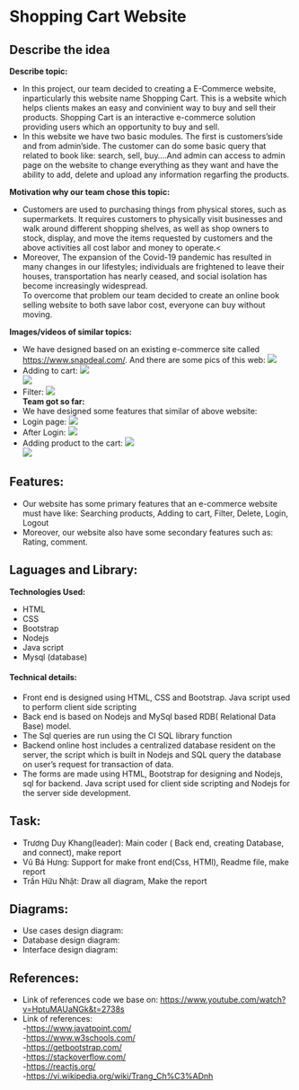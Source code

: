# Shopping Cart Website

## Describe the idea
**Describe topic:**<br>
- In this project, our team decided to creating a E-Commerce website, inparticularly this website name Shopping Cart. This is a website which helps clients makes an easy and convinient way to buy and sell their products. Shopping Cart is an interactive e-commerce solution providing users which an opportunity to buy and sell.
- In this website we have two basic modules. The first is customers’side and from admin’side. The customer can do some basic query that related to book like: search, sell, buy….And admin can access to admin page on the website to change everything as they want and have the ability to add, delete and upload any information regarfing the products.</br>

**Motivation why our team chose this topic:**<br>
- Customers are used to purchasing things from physical stores, such as supermarkets. It requires customers to physically visit businesses and walk around different shopping shelves, as well as shop owners to stock, display, and move the items requested by customers and the above activities all cost labor and money to operate.<
- Moreover, The expansion of the Covid-19 pandemic has resulted in many changes in our lifestyles; individuals are frightened to leave their houses, transportation has nearly ceased, and social isolation has become increasingly widespread.<br>
To overcome that problem our team decided to create an online book selling website to both save labor cost, everyone can buy without moving.<br>

**Images/videos of similar topics:**<br>
  - We have designed based on an existing e-commerce site called https://www.snapdeal.com/. And there are some pics of this web: <img src="https://user-images.githubusercontent.com/71269151/172287484-5c0abd65-1c0d-4f70-8449-77f74bc678bd.png"/>
  - Adding to cart: <img src="https://user-images.githubusercontent.com/71269151/172293082-4167fb83-4228-4916-b02a-908a68e27a5f.png"/> </br>
    <img src="https://user-images.githubusercontent.com/71269151/172293117-5e350fbb-f905-47a4-8144-42677ddb6bf1.png"/> </br>
  - Filter: <img src="https://user-images.githubusercontent.com/71269151/172293129-0d8cd870-9cba-4068-a735-9651175ddb20.png"/> </br>
**Team got so far:**<br>
  - We have designed some features that similar of above website: 
  - Login page: <img src="https://user-images.githubusercontent.com/71269151/172400758-1e82f624-9c37-4de8-8568-0cd299a819ee.png"/> </br>
  - After Login:  <img src="https://user-images.githubusercontent.com/71269151/172400790-854e59e6-0374-474d-b1d3-5070306ceab0.png"/> </br>
  - Adding product to the cart: <img src="https://user-images.githubusercontent.com/71269151/172401014-b922aa3f-bb3a-474c-b6cd-d51a300c54ae.png"/> </br>
    <img src="https://user-images.githubusercontent.com/71269151/172400803-5590339f-5192-49b3-b589-5c3c48b042c6.png"/> </br>
## Features:
  -	Our website has some primary features that an e-commerce website must have like: Searching products, Adding to cart, Filter, Delete, Login, Logout
  -	Moreover, our website also have some secondary features such as: Rating, comment.

## Laguages and Library:
  **Technologies Used:**</br>
  - HTML
  - CSS
  - Bootstrap
  - Nodejs
  - Java script
  - Mysql (database) </br>
  #### Technical details:</br>
  - Front end is designed using HTML, CSS  and Bootstrap. Java script used to perform client side scripting 
  - Back end is based on Nodejs and MySql based RDB( Relational Data Base) model.
  - The Sql queries are run using the CI SQL library function
  - Backend online host includes a centralized 	database resident on the server, the script which is built  in Nodejs and SQL query the database on user’s request for transaction of data.
  - The forms are made using HTML, Bootstrap for designing and Nodejs, sql for backend. Java script used for client side scripting and Nodejs for the server side development.
## Task:
  - Trương Duy Khang(leader): Main coder ( Back end, creating Database, and connect), make report
  - Vũ Bá Hưng: Support for make front end(Css, HTMl), Readme file, make report
  - Trần Hữu Nhật: Draw all diagram, Make the report
## Diagrams:
  - Use cases design diagram:
  - Database design diagram:
  - Interface design diagram:
## References:
  - Link of references code we base on: https://www.youtube.com/watch?v=HptuMAUaNGk&t=2738s
  - Link of references: </br>
    -https://www.javatpoint.com/ </br>
    -https://www.w3schools.com/ </br>
    -https://getbootstrap.com/ </br>
    -https://stackoverflow.com/ </br>
    -https://reactjs.org/ </br>
    -https://vi.wikipedia.org/wiki/Trang_Ch%C3%ADnh </br>
